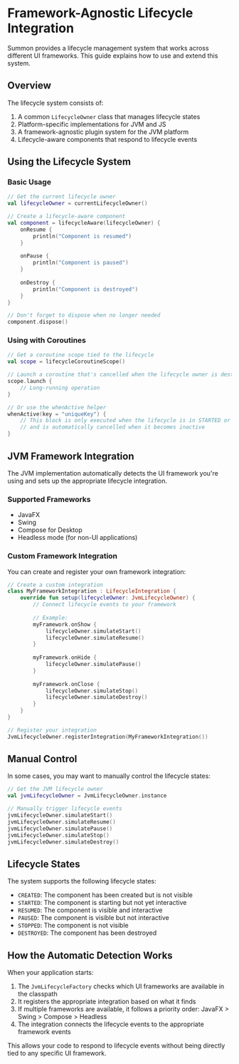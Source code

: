 # Framework-Agnostic Lifecycle Integration

Summon provides a lifecycle management system that works across different UI frameworks. This guide explains how to use and extend this system.

## Overview

The lifecycle system consists of:

1. A common `LifecycleOwner` class that manages lifecycle states
2. Platform-specific implementations for JVM and JS
3. A framework-agnostic plugin system for the JVM platform
4. Lifecycle-aware components that respond to lifecycle events

## Using the Lifecycle System

### Basic Usage

```kotlin
// Get the current lifecycle owner
val lifecycleOwner = currentLifecycleOwner()

// Create a lifecycle-aware component
val component = lifecycleAware(lifecycleOwner) {
    onResume {
        println("Component is resumed")
    }
    
    onPause {
        println("Component is paused")
    }
    
    onDestroy {
        println("Component is destroyed")
    }
}

// Don't forget to dispose when no longer needed
component.dispose()
```

### Using with Coroutines

```kotlin
// Get a coroutine scope tied to the lifecycle
val scope = lifecycleCoroutineScope()

// Launch a coroutine that's cancelled when the lifecycle owner is destroyed
scope.launch {
    // Long-running operation
}

// Or use the whenActive helper
whenActive(key = "uniqueKey") {
    // This block is only executed when the lifecycle is in STARTED or RESUMED state
    // and is automatically cancelled when it becomes inactive
}
```

## JVM Framework Integration

The JVM implementation automatically detects the UI framework you're using and sets up the appropriate lifecycle integration.

### Supported Frameworks

- JavaFX
- Swing
- Compose for Desktop
- Headless mode (for non-UI applications)

### Custom Framework Integration

You can create and register your own framework integration:

```kotlin
// Create a custom integration
class MyFrameworkIntegration : LifecycleIntegration {
    override fun setup(lifecycleOwner: JvmLifecycleOwner) {
        // Connect lifecycle events to your framework
        
        // Example:
        myFramework.onShow {
            lifecycleOwner.simulateStart()
            lifecycleOwner.simulateResume()
        }
        
        myFramework.onHide {
            lifecycleOwner.simulatePause()
        }
        
        myFramework.onClose {
            lifecycleOwner.simulateStop()
            lifecycleOwner.simulateDestroy()
        }
    }
}

// Register your integration
JvmLifecycleOwner.registerIntegration(MyFrameworkIntegration())
```

## Manual Control

In some cases, you may want to manually control the lifecycle states:

```kotlin
// Get the JVM lifecycle owner
val jvmLifecycleOwner = JvmLifecycleOwner.instance

// Manually trigger lifecycle events
jvmLifecycleOwner.simulateStart()
jvmLifecycleOwner.simulateResume()
jvmLifecycleOwner.simulatePause()
jvmLifecycleOwner.simulateStop()
jvmLifecycleOwner.simulateDestroy()
```

## Lifecycle States

The system supports the following lifecycle states:

- `CREATED`: The component has been created but is not visible
- `STARTED`: The component is starting but not yet interactive
- `RESUMED`: The component is visible and interactive
- `PAUSED`: The component is visible but not interactive
- `STOPPED`: The component is not visible
- `DESTROYED`: The component has been destroyed

## How the Automatic Detection Works

When your application starts:

1. The `JvmLifecycleFactory` checks which UI frameworks are available in the classpath
2. It registers the appropriate integration based on what it finds
3. If multiple frameworks are available, it follows a priority order: JavaFX > Swing > Compose > Headless
4. The integration connects the lifecycle events to the appropriate framework events

This allows your code to respond to lifecycle events without being directly tied to any specific UI framework. 